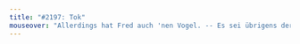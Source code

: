 ```yaml
---
title: "#2197: Tok"
mouseover: "Allerdings hat Fred auch 'nen Vogel. -- Es sei übrigens der Herr Woodpecker68 lieb gegrüßt. Einfach so."
---
```


